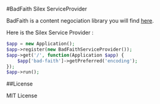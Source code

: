 #BadFaith Silex ServiceProvider

BadFaith is a content negociation library you will find
[here](https://github.com/winmillwill/BadFaith).

Here is the Silex Service Provider :

```php
$app = new Application();
$app->register(new BadFaithServiceProvider());
$app->get('/', function(Application $app) {
    $app['bad-faith']->getPreferred('encoding');
});
$app->run();
```

##License

MIT License
